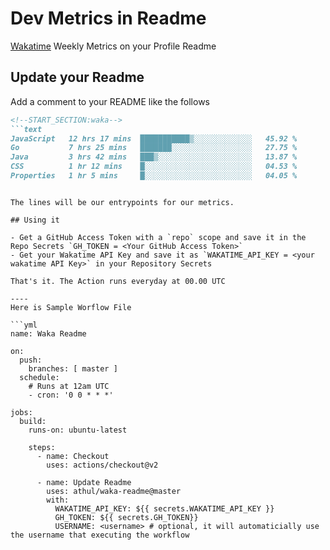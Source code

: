 # Dev Metrics in Readme

[Wakatime](https://wakatime.com) Weekly Metrics on your Profile Readme

## Update your Readme

Add a comment to your README like the follows

```md
<!--START_SECTION:waka-->
```text
JavaScript   12 hrs 17 mins  ███████████▒░░░░░░░░░░░░░   45.92 % 
Go           7 hrs 25 mins   ███████░░░░░░░░░░░░░░░░░░   27.75 % 
Java         3 hrs 42 mins   ███▒░░░░░░░░░░░░░░░░░░░░░   13.87 % 
CSS          1 hr 12 mins    █░░░░░░░░░░░░░░░░░░░░░░░░   04.53 % 
Properties   1 hr 5 mins     █░░░░░░░░░░░░░░░░░░░░░░░░   04.05 % 
```
<!--END_SECTION:waka-->
```

The lines will be our entrypoints for our metrics.

## Using it

- Get a GitHub Access Token with a `repo` scope and save it in the Repo Secrets `GH_TOKEN = <Your GitHub Access Token>`
- Get your Wakatime API Key and save it as `WAKATIME_API_KEY = <your wakatime API Key>` in your Repository Secrets

That's it. The Action runs everyday at 00.00 UTC

----
Here is Sample Worflow File

```yml
name: Waka Readme

on:
  push:
    branches: [ master ]
  schedule:
    # Runs at 12am UTC
    - cron: '0 0 * * *'

jobs:
  build:
    runs-on: ubuntu-latest
    
    steps:
      - name: Checkout
        uses: actions/checkout@v2
      
      - name: Update Readme
        uses: athul/waka-readme@master
        with:
          WAKATIME_API_KEY: ${{ secrets.WAKATIME_API_KEY }}
          GH_TOKEN: ${{ secrets.GH_TOKEN}}
          USERNAME: <username> # optional, it will automaticially use the username that executing the workflow
```
